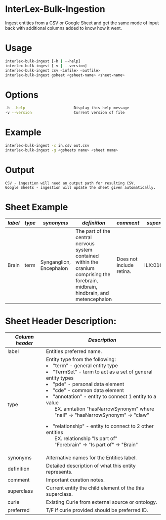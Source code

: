 # InterLex-Bulk-Ingestion
Ingest entities from a CSV or Google Sheet and get the same mode of input back with additional columns added to know how it went.

# Usage
```bash
interlex-bulk-ingest [-h | --help]
interlex-bulk-ingest [-v | --version]
interlex-bulk-ingest csv <infile> <outfile>
interlex-bulk-ingest gsheet <gsheet-name> <sheet-name>
```

# Options
```bash
-h --help                      Display this help message
-v --version                   Current version of file
```
# Example
```bash
interlex-bulk-ingest -c in.csv out.csv
interlex-bulk-ingest -g <gsheets name> <sheet name>
```
    
# Output
    CSV - ingestion will need an output path for resulting CSV. 
    Google Sheets - ingestion will update the sheet given automatically.

# Sheet Example
| *label* | *type* | *synonyms* | *definition* | *comment* | *superclass* | *curie* | *preferred* |
| --- | --- | --- | --- | --- | --- | --- | --- |
| Brain | term | Synganglion, Encephalon | The part of the central nervous system contained within the cranium comprising the forebrain, midbrain, hindbrain, and metencephalon | Does not include retina. | ILX:0108124 | UBERON:0000062 | T |


# Sheet Header Description:
| *Column header* | *Description* |  
| --- | --- |
| label  |  Entities preferred name. |
| type  |  Entity type from the following:<br><li>"term" - general entity type<br><li>"TermSet" - term to act as a set of general entity types<br><li>"pde" - personal data element<br><li>"cde" - common data element<br><li>"annotation" - entity to connect 1 entity to a value <ul> EX. anntation "hasNarrowSynonym" where<br> "nail" -> "hasNarrowSynonym" -> "claw"</ul><li>"relationship" - entity to connect to 2 other entities <ul>EX. relationship "Is part of"<br>"Forebrain" -> "Is part of" -> "Brain"</ul> |
| synonyms  |  Alternative names for the Entities label.  |
| definition  |  Detailed description of what this entity represents. |
| comment  |  Important curation notes. |
| superclass  |  Current entity the child element of the this superclass. |      
| curie  |  Existing Curie from external source or ontology. |   
| preferred  |  T/F if curie provided should be preferred ID. |
